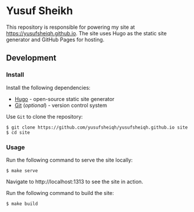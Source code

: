 # Yusuf Sheikh

This repository is responsible for powering my site at https://yusufsheiqh.github.io.
The site uses Hugo as the static site generator and GitHub Pages for hosting.

## Development

### Install

Install the following dependencies:

- [Hugo](https://gohugo.io) - open-source static site generator
- [Git](https://git-scm.com) (_optional_) - version control system

Use `Git` to clone the repository:

```shell script
$ git clone https://github.com/yusufsheiqh/yusufsheiqh.github.io site
$ cd site
```

### Usage

Run the following command to serve the site locally:

```shell script
$ make serve
```

Navigate to http://localhost:1313 to see the site in action.

Run the following command to build the site:

```shell script
$ make build
```
